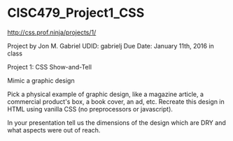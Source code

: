 # CISC479_Project1_CSS
http://css.prof.ninja/projects/1/

Project by Jon M. Gabriel
UDID: gabrielj
Due Date: January 11th, 2016 in class

Project 1: CSS Show-and-Tell

Mimic a graphic design

Pick a physical example of graphic design, like a magazine article, a commercial product's box, a book cover, an ad, etc. Recreate this design in HTML using vanilla CSS (no preprocessors or javascript).

In your presentation tell us the dimensions of the design which are DRY and what aspects were out of reach.

<!-- test -->
